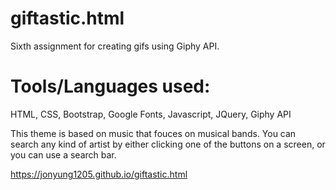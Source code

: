 # giftastic.html

Sixth assignment for creating gifs using Giphy API.

# Tools/Languages used: 

HTML, CSS, Bootstrap, Google Fonts, Javascript, JQuery, Giphy API

This theme is based on music that fouces on musical bands. You can search any kind of artist by either clicking one of the buttons on a screen, or you can use a search bar.

https://jonyung1205.github.io/giftastic.html 


